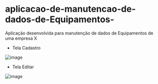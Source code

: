 # aplicacao-de-manutencao-de-dados-de-Equipamentos-
Aplicação desenvolvida para manutenção de dados de Equipamentos de uma empresa X

- Tela Cadastro

![image](https://github.com/Raycsm/aplicacao-de-manutencao-de-dados-de-Equipamentos-/assets/90047383/ede1849e-ee19-4eeb-bf50-88250495664f)

- Tela Editar

![image](https://github.com/Raycsm/aplicacao-de-manutencao-de-dados-de-Equipamentos-/assets/90047383/1b93cc3e-ccce-4a90-9d73-7385c20e9068)

